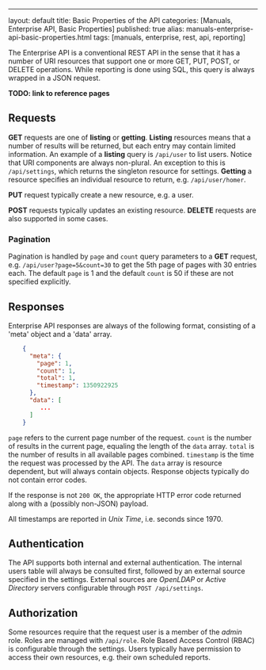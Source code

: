 ---
layout: default
title:  Basic Properties of the API
categories: [Manuals, Enterprise API, Basic Properties]
published: true
alias: manuals-enterprise-api-basic-properties.html
tags: [manuals, enterprise, rest, api, reporting]

The Enterprise API is a conventional REST API in the sense that it has a
number of URI resources that support one or more GET, PUT, POST, or
DELETE operations. While reporting is done using SQL, this query is
always wrapped in a JSON request.

**TODO: link to reference pages**

## Requests ##

**GET** requests are one of **listing** or **getting**. **Listing** resources 
means that a number of results will be returned, but each entry may contain 
limited information. An example of a **listing** query is `/api/user` to list 
users. Notice that URI components are always non-plural. An exception to this 
is `/api/settings`, which returns the singleton resource for settings. 
**Getting** a resource specifies an individual resource to return, e.g. 
`/api/user/homer`.

**PUT** request typically create a new resource, e.g. a user.

**POST** requests typically updates an existing resource. **DELETE** requests are also supported in some cases.

### Pagination

Pagination is handled by `page` and `count` query parameters to a **GET** request, e.g. `/api/user?page=5&count=30` to get the 5th page of pages with 30 entries each. The default `page` is 1 and the default `count` is 50 if these are not specified explicitly.

## Responses

Enterprise API responses are always of the following format, consisting of a 
'meta' object and a 'data' array.

```json
    {
      "meta": {
        "page": 1,
        "count": 1,
        "total": 1,
        "timestamp": 1350922925
      },
      "data": [
         ... 
      ]
    }
```

`page` refers to the current page number of the request. `count` is the number of results in the current page, equaling the length of the `data` array. `total` is the number of results in all available pages combined. `timestamp` is the time the request was processed by the API. The `data` array is resource dependent, but will always contain objects. Response objects typically do not contain error codes.

If the response is not `200 OK`, the appropriate HTTP error code returned along with a (possibly non-JSON) payload.

All timestamps are reported in *Unix Time*, i.e. seconds since 1970.

## Authentication

The API supports both internal and external authentication. The internal users 
table will always be consulted first, followed by an external source specified 
in the settings. External sources are *OpenLDAP* or *Active Directory* servers 
configurable through `POST /api/settings`.


## Authorization

Some resources require that the request user is a member of the *admin* role. Roles are managed with `/api/role`. Role Based Access Control (RBAC) is configurable through the settings. Users typically have permission to access their own resources, e.g. their own scheduled reports.

